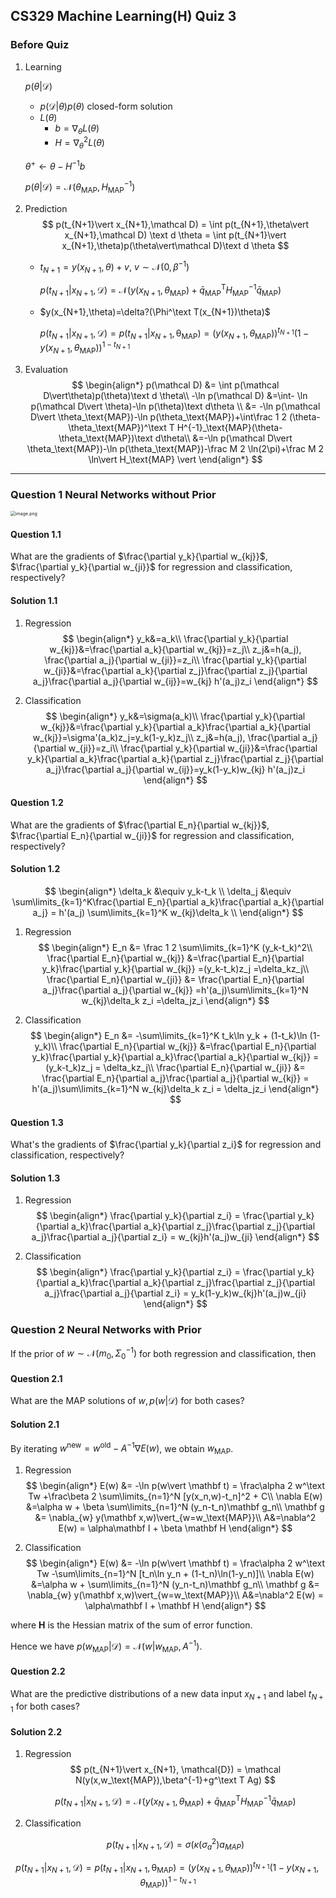 ## CS329 Machine Learning(H) Quiz 3

### Before Quiz

1. Learning 

   $p(\theta\vert\mathcal D)$

   - $p(\mathcal D\vert \theta)p(\theta)$ closed-form solution
   - $L(\theta)$
     - $b=\nabla_\theta L(\theta)$
     - $H=\nabla^2_\theta L(\theta)$

   $\theta^+\leftarrow \theta - H^{-1}b$

   $p(\theta\vert\mathcal D)= \mathcal N(\theta_\text{MAP},H_\text{MAP}^{-1})$

2. Prediction
   $$
   p(t_{N+1}\vert x_{N+1},\mathcal D) = \int p(t_{N+1},\theta\vert x_{N+1},\mathcal D) \text d \theta = \int p(t_{N+1}\vert x_{N+1},\theta)p(\theta\vert\mathcal D)\text d \theta
   $$

   - $t_{N+1} = y(x_{N+1},\theta)+v$, $v\sim \mathcal N(0,\beta^{-1})$

     $p(t_{N+1}\vert x_{N+1},\mathcal D) =\mathcal N(y(x_{N+1},\theta_\text{MAP})+\bar q_\text{MAP}^\text{T}H^{-1}_\text{MAP}\bar q_\text{MAP})$

   - $y(x_{N+1},\theta)=\delta?(\Phi^\text T(x_{N+1})\theta)$

     $p(t_{N+1}\vert x_{N+1},\mathcal D) =p(t_{N+1}\vert x_{N+1},\mathcal \theta_\text{MAP}) =(y(x_{N+1},\theta_\text{MAP}))^{t_{N+1}}(1-y(x_{N+1},\theta_\text{MAP}))^{1-t_{N+1}}$

3. Evaluation
   $$
   \begin{align*}
   p(\mathcal D) &= \int p(\mathcal D\vert\theta)p(\theta)\text d \theta\\
   -\ln p(\mathcal D) &=\int- \ln p(\mathcal D\vert \theta)-\ln p(\theta)\text d\theta
   \\ &= -\ln p(\mathcal D\vert \theta_\text{MAP})-\ln p(\theta_\text{MAP})+\int\frac 1 2 (\theta-\theta_\text{MAP})^\text T H^{-1}_\text{MAP}(\theta-\theta_\text{MAP})\text d\theta\\
   &=-\ln p(\mathcal D\vert \theta_\text{MAP})-\ln p(\theta_\text{MAP})-\frac M 2 \ln(2\pi)+\frac M 2 \ln\vert H_\text{MAP} \vert
   \end{align*}
   $$


---

### Question 1 Neural Networks without Prior

<img src="https://s2.loli.net/2023/11/28/b7tYKeFscGjp6Dw.png" alt="image.png" style="zoom:50%;" />

#### Question 1.1

What are the gradients of $\frac{\partial y_k}{\partial w_{kj}}$, $\frac{\partial y_k}{\partial w_{ji}}$ for regression and classification, respectively?

#### Solution 1.1

1. Regression
   $$
   \begin{align*}
   y_k&=a_k\\
   \frac{\partial y_k}{\partial w_{kj}}&=\frac{\partial a_k}{\partial w_{kj}}=z_j\\
   z_j&=h(a_j), \frac{\partial a_j}{\partial w_{ji}}=z_i\\
   \frac{\partial y_k}{\partial w_{ji}}&=\frac{\partial a_k}{\partial z_j}\frac{\partial z_j}{\partial a_j}\frac{\partial a_j}{\partial w_{ij}}=w_{kj} h'(a_j)z_i
   \end{align*}
   $$

2. Classification
   $$
   \begin{align*}
   y_k&=\sigma(a_k)\\
   \frac{\partial y_k}{\partial w_{kj}}&=\frac{\partial y_k}{\partial a_k}\frac{\partial a_k}{\partial w_{kj}}=\sigma'(a_k)z_j=y_k(1-y_k)z_j\\
   z_j&=h(a_j), \frac{\partial a_j}{\partial w_{ji}}=z_i\\
   \frac{\partial y_k}{\partial w_{ji}}&=\frac{\partial y_k}{\partial a_k}\frac{\partial a_k}{\partial z_j}\frac{\partial z_j}{\partial a_j}\frac{\partial a_j}{\partial w_{ij}}=y_k(1-y_k)w_{kj} h'(a_j)z_i
   \end{align*}
   $$

#### Question 1.2

What are the gradients of $\frac{\partial E_n}{\partial w_{kj}}$, $\frac{\partial E_n}{\partial w_{ji}}$ for regression and classification, respectively?

#### Solution 1.2

$$
\begin{align*}
\delta_k &\equiv y_k-t_k \\
\delta_j &\equiv \sum\limits_{k=1}^K\frac{\partial E_n}{\partial a_k}\frac{\partial a_k}{\partial a_j} =  h'(a_j) \sum\limits_{k=1}^K w_{kj}\delta_k \\
\end{align*}
$$

1. Regression
   $$
   \begin{align*}
   E_n &= \frac 1 2 \sum\limits_{k=1}^K (y_k-t_k)^2\\
   \frac{\partial E_n}{\partial w_{kj}} &=\frac{\partial E_n}{\partial y_k}\frac{\partial y_k}{\partial w_{kj}} =(y_k-t_k)z_j =\delta_kz_j\\
   \frac{\partial E_n}{\partial w_{ji}} &= \frac{\partial E_n}{\partial a_j}\frac{\partial a_j}{\partial w_{kj}} =h'(a_j)\sum\limits_{k=1}^N w_{kj}\delta_k z_i =\delta_jz_i
   \end{align*}
   $$

2. Classification
   $$
   \begin{align*}
   E_n &= -\sum\limits_{k=1}^K t_k\ln y_k + (1-t_k)\ln (1-y_k)\\
   \frac{\partial E_n}{\partial w_{kj}} &=\frac{\partial E_n}{\partial y_k}\frac{\partial y_k}{\partial a_k}\frac{\partial a_k}{\partial w_{kj}} = (y_k-t_k)z_j = \delta_kz_j\\
   \frac{\partial E_n}{\partial w_{ji}} &= \frac{\partial E_n}{\partial a_j}\frac{\partial a_j}{\partial w_{kj}} = h'(a_j)\sum\limits_{k=1}^N w_{kj}\delta_k z_i = \delta_jz_i
   \end{align*}
   $$

#### Question 1.3

What's the gradients of $\frac{\partial y_k}{\partial z_i}$ for regression and classification, respectively?

#### Solution 1.3

1. Regression
   $$
   \begin{align*}
   \frac{\partial y_k}{\partial z_i} = \frac{\partial y_k}{\partial a_k}\frac{\partial a_k}{\partial z_j}\frac{\partial z_j}{\partial a_j}\frac{\partial a_j}{\partial z_i} = w_{kj}h'(a_j)w_{ji}
   \end{align*}
   $$

2. Classification
   $$
   \begin{align*}
   \frac{\partial y_k}{\partial z_i} = \frac{\partial y_k}{\partial a_k}\frac{\partial a_k}{\partial z_j}\frac{\partial z_j}{\partial a_j}\frac{\partial a_j}{\partial z_i} = y_k(1-y_k)w_{kj}h'(a_j)w_{ji}
   \end{align*}
   $$

### Question 2 Neural Networks with Prior

If the prior of $w\sim \mathcal N(m_0,\Sigma_0^{-1})$ for both regression and classification, then

#### Question 2.1

What are the MAP solutions of $w,p(w\vert\mathcal D)$ for both cases?

#### Solution 2.1

By iterating $w^\text {new}=w^\text {old}-A^{-1}\nabla E(w)$, we obtain $w_\text{MAP}$.

1. Regression
   $$
   \begin{align*}
   E(w) &= -\ln p(w\vert \mathbf t) = \frac\alpha 2 w^\text Tw +\frac\beta 2 \sum\limits_{n=1}^N [y(x_n,w)-t_n]^2 + C\\
   \nabla E(w) &=\alpha w + \beta \sum\limits_{n=1}^N (y_n-t_n)\mathbf g_n\\
   \mathbf g &= \nabla_{w} y(\mathbf x,w)\vert_{w=w_\text{MAP}}\\
   A&=\nabla^2 E(w) = \alpha\mathbf I + \beta \mathbf H
   \end{align*}
   $$

2. Classification
   $$
   \begin{align*}
   E(w) &= -\ln p(w\vert \mathbf t) = \frac\alpha 2 w^\text Tw -\sum\limits_{n=1}^N [t_n\ln y_n + (1-t_n)\ln(1-y_n)]\\
   \nabla E(w) &=\alpha w + \sum\limits_{n=1}^N (y_n-t_n)\mathbf g_n\\
   \mathbf g &= \nabla_{w} y(\mathbf x,w)\vert_{w=w_\text{MAP}}\\
   A&=\nabla^2 E(w) = \alpha\mathbf I + \mathbf H
   \end{align*}
   $$

where $\mathbf H$ is the Hessian matrix of the sum of error function.

Hence we have $p(w_\text{MAP}\vert \mathcal D) = \mathcal N(w\vert w_\text{MAP},A^{-1})$.

#### Question 2.2

What are the predictive distributions of a new data input $x_{N+1}$ and label $t_{N+1}$ for both cases?

#### Solution 2.2

1. Regression
   $$
   p(t_{N+1}\vert x_{N+1}, \mathcal{D}) = \mathcal N(y(x,w_\text{MAP}),\beta^{-1}+g^\text T Ag)
   $$
   
   $$
   p(t_{N+1}\vert x_{N+1},\mathcal D) =\mathcal N(y(x_{N+1},\theta_\text{MAP})+\bar q_\text{MAP}^\text{T}H^{-1}_\text{MAP}\bar q_\text{MAP})
   $$
   
   
   
2. Classification

   $$
   p(t_{N+1} \vert{x_{N+1}}, \mathcal{D})=\sigma\left(\kappa\left(\sigma_{a}^{2}\right) a_{M A P}\right)
   $$

$$
p(t_{N+1}\vert x_{N+1},\mathcal D) =p(t_{N+1}\vert x_{N+1},\mathcal \theta_\text{MAP}) =(y(x_{N+1},\theta_\text{MAP}))^{t_{N+1}}(1-y(x_{N+1},\theta_\text{MAP}))^{1-t_{N+1}}
$$

